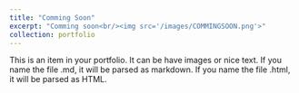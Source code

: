```yaml
---
title: "Comming Soon"
excerpt: "Comming soon<br/><img src='/images/COMMINGSOON.png'>"
collection: portfolio
---
```


This is an item in your portfolio. It can be have images or nice text. If you name the file .md, it will be parsed as markdown. If you name the file .html, it will be parsed as HTML. 
